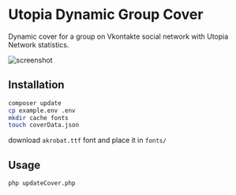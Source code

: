 
# Utopia Dynamic Group Cover

Dynamic cover for a group on Vkontakte social network with Utopia Network statistics.

![screenshot](https://github.com/utopia-opensource/utopia-dynamic-group-cover/raw/master/img/screenshot.jpg)

## Installation

```bash
composer update
cp example.env .env
mkdir cache fonts
touch coverData.json
```

download `akrobat.ttf` font and place it in `fonts/`

## Usage

```bash
php updateCover.php
```
